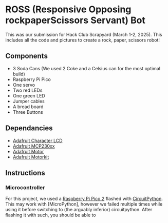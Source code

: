 # ROSS (Responsive Opposing rockpaperScissors Servant) Bot

This was our submission for Hack Club Scrapyard (March 1-2, 2025). This includes all the code and pictures to create a rock, paper, scissors robot!

## Components
- 3 Soda Cans (We used 2 Coke and a Celsius can for the most optimal build)
- Raspberry Pi Pico
- One servo
- Two red LEDs
- One green LED
- Jumper cables
- A bread board
- Three Buttons

## Dependancies

- [Adafruit Character LCD](#)
- [Adafruit MCP230xx](#)
- [Adafruit Motor](#)
- [Adafruit Motorkit](#)

## Instructions

### Microcontroller

For this project, we used a [Raspberry Pi Pico 2](#) flashed with [CircuitPython](#). This may work with [MicroPython], however we failed multiple times while using it before switching to (the arguably inferior) circuitpython.
After flashing it with such, you should be able to 
